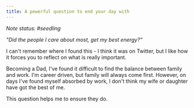 ```yaml
---
title: A powerful question to end your day with 
---
```


*Note status: #seedling*

*"Did the people I care about most, get my best energy?"*

I can't remember where I found this - I think it was on Twitter, but I like how it forces you to reflect on what is really important.

Becoming a Dad, I've found it difficult to find the balance between family and work. I'm career driven, but family will always come first. However, on days I've found myself absorbed by work, I don't think my wife or daughter have got the best of me. 

This question helps me to ensure they do.